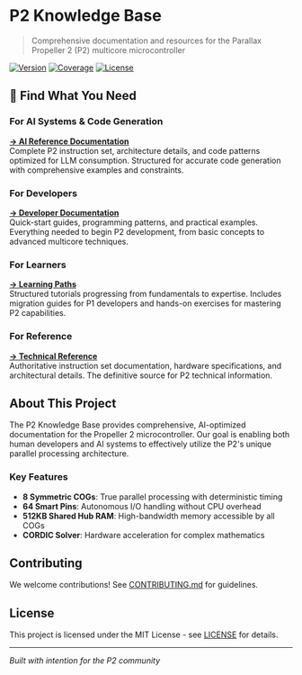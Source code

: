 # P2 Knowledge Base

> Comprehensive documentation and resources for the Parallax Propeller 2 (P2) multicore microcontroller

[![Version](https://img.shields.io/badge/version-2.0-blue.svg)](https://github.com/your-org/P2-Knowledge-Base/releases)
[![Coverage](https://img.shields.io/badge/P2%20Coverage-80%25-green.svg)](deliverables/reference/)
[![License](https://img.shields.io/badge/license-MIT-brightgreen.svg)](LICENSE)

## 🎯 Find What You Need

### For AI Systems & Code Generation
**[→ AI Reference Documentation](deliverables/ai-reference/)**  
Complete P2 instruction set, architecture details, and code patterns optimized for LLM consumption. Structured for accurate code generation with comprehensive examples and constraints.

### For Developers
**[→ Developer Documentation](deliverables/developer-docs/START-HERE.md)**  
Quick-start guides, programming patterns, and practical examples. Everything needed to begin P2 development, from basic concepts to advanced multicore techniques.

### For Learners
**[→ Learning Paths](deliverables/learning-paths/)**  
Structured tutorials progressing from fundamentals to expertise. Includes migration guides for P1 developers and hands-on exercises for mastering P2 capabilities.

### For Reference
**[→ Technical Reference](deliverables/reference/)**  
Authoritative instruction set documentation, hardware specifications, and architectural details. The definitive source for P2 technical information.

## About This Project

The P2 Knowledge Base provides comprehensive, AI-optimized documentation for the Propeller 2 microcontroller. Our goal is enabling both human developers and AI systems to effectively utilize the P2's unique parallel processing architecture.

### Key Features
- **8 Symmetric COGs**: True parallel processing with deterministic timing
- **64 Smart Pins**: Autonomous I/O handling without CPU overhead  
- **512KB Shared Hub RAM**: High-bandwidth memory accessible by all COGs
- **CORDIC Solver**: Hardware acceleration for complex mathematics

## Contributing

We welcome contributions! See [CONTRIBUTING.md](CONTRIBUTING.md) for guidelines.

## License

This project is licensed under the MIT License - see [LICENSE](LICENSE) for details.

---

*Built with intention for the P2 community*
